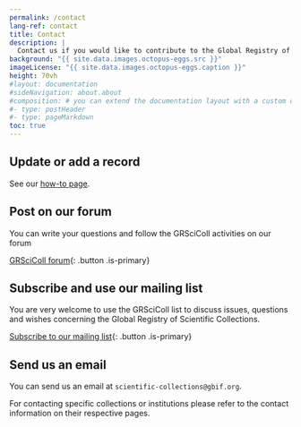 ```yaml
---
permalink: /contact
lang-ref: contact
title: Contact
description: |
  Contact us if you would like to contribute to the Global Registry of Scientific Collections, enounter any issue or have any question. For contacting specific collections or institutions please refer to the contact information on their respective pages. For contacting specific collections or institutions please refer to the contact information on their respective pages. For contacting specific collections or institutions please refer to the contact information on their respective pages. For contacting specific collections or institutions please refer to the contact information on their respective pages.
background: "{{ site.data.images.octopus-eggs.src }}"
imageLicense: "{{ site.data.images.octopus-eggs.caption }}"
height: 70vh
#layout: documentation
#sideNavigation: about.about
#composition: # you can extend the documentation layout with a custom composition
#- type: postHeader
#- type: pageMarkdown
toc: true
---
```


## Update or add a record

See our [how-to page](/how-to).

## Post on our forum

You can write your questions and follow the GRSciColl activities on our forum

[GRSciColl forum](https://discourse.gbif.org/c/grscicoll){: .button .is-primary}
## Subscribe and use our mailing list

You are very welcome to use the GRSciColl list to discuss issues, questions and wishes concerning the Global Registry of Scientific Collections.

[Subscribe to our mailing list](https://lists.gbif.org/mailman/listinfo/scientific-collections){: .button .is-primary}

## Send us an email

You can send us an email at `scientific-collections@gbif.org`.

For contacting specific collections or institutions please refer to the contact information on their respective pages.
